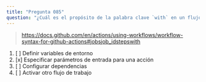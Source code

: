 ```yaml
---
title: "Pregunta 085"
question: "¿Cuál es el propósito de la palabra clave `with` en un flujo de trabajo de GitHub Actions?"
---
```



> https://docs.github.com/en/actions/using-workflows/workflow-syntax-for-github-actions#jobsjob_idstepswith
1. [ ] Definir variables de entorno
1. [x] Especificar parámetros de entrada para una acción
1. [ ] Configurar dependencias
1. [ ] Activar otro flujo de trabajo
